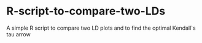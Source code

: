 # R-script-to-compare-two-LDs
A simple R script to compare two LD plots and to find the optimal Kendall`s tau arrow 
